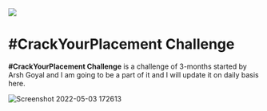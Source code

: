 <a href="https://www.linkedin.com/in/lastropy/" target="_blank" rel="noreferrer noopener">
<img src="https://img.shields.io/badge/LinkedIn-0077B5?style=for-the-badge&logo=linkedin&logoColor=white" />
</a>

# #CrackYourPlacement Challenge
<b>#CrackYourPlacement Challenge</b> is a challenge of 3-months started by Arsh Goyal and I am going to be a part of it and I will update it on daily basis here.

![Screenshot 2022-05-03 172613](https://user-images.githubusercontent.com/67953167/166454923-04f17e57-0f01-4400-964f-66fb92ec22d0.png)
